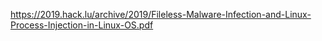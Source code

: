 https://2019.hack.lu/archive/2019/Fileless-Malware-Infection-and-Linux-Process-Injection-in-Linux-OS.pdf
